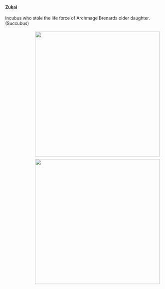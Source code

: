 #### Zukai

Incubus who stole the life force of Archmage Brenards older daughter. (Succubus)




<div class="span3" style="float:right; padding: 4px 8px 4px 8px;">
    <img src="/static/images/Zukai_human_form.jpg" height="auto" width="400px">
</div>


<div class="span3" style="float:right; padding: 4px 8px 4px 8px;">
    <img src="/static/images/Zukai_demon_form.jpg" height="auto" width="400px">
</div>

